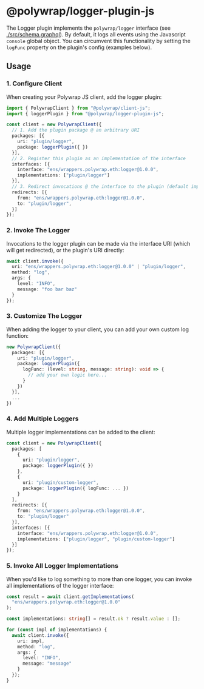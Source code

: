 # @polywrap/logger-plugin-js
The Logger plugin implements the `polywrap/logger` interface (see [./src/schema.graphql](./src/schema.graphql)). By default, it logs all events using the Javascript `console` global object. You can circumvent this functionality by setting the `logFunc` property on the plugin's config (examples below).

## Usage
### 1. Configure Client
When creating your Polywrap JS client, add the logger plugin:
```typescript
import { PolywrapClient } from "@polywrap/client-js";
import { loggerPlugin } from "@polywrap/logger-plugin-js";

const client = new PolywrapClient({
  // 1. Add the plugin package @ an arbitrary URI
  packages: [{
    uri: "plugin/logger",
    package: loggerPlugin({ })
  }],
  // 2. Register this plugin as an implementation of the interface
  interfaces: [{
    interface: "ens/wrappers.polywrap.eth:logger@1.0.0",
    implementations: ["plugin/logger"]
  }],
  // 3. Redirect invocations @ the interface to the plugin (default impl)
  redirects: [{
    from: "ens/wrappers.polywrap.eth:logger@1.0.0",
    to: "plugin/logger",
  }]
});
```

### 2. Invoke The Logger
Invocations to the logger plugin can be made via the interface URI (which will get redirected), or the plugin's URI directly:
```typescript
await client.invoke({
  uri: "ens/wrappers.polywrap.eth:logger@1.0.0" | "plugin/logger",
  method: "log",
  args: {
    level: "INFO",
    message: "foo bar baz"
  }
});
```

### 3. Customize The Logger
When adding the logger to your client, you can add your own custom log function:
```typescript
new PolywrapClient({
  packages: [{
    uri: "plugin/logger",
    package: loggerPlugin({
      logFunc: (level: string, message: string): void => {
        // add your own logic here...
      }
    })
  }],
  ...
})
```

### 4. Add Multiple Loggers
Multiple logger implementations can be added to the client:
```typescript
const client = new PolywrapClient({
  packages: [
    {
      uri: "plugin/logger",
      package: loggerPlugin({ })
    },
    {
      uri: "plugin/custom-logger",
      package: loggerPlugin({ logFunc: ... })
    }
  ],
  redirects: [{
    from: "ens/wrappers.polywrap.eth:logger@1.0.0",
    to: "plugin/logger"
  }],
  interfaces: [{
    interface: "ens/wrappers.polywrap.eth:logger@1.0.0",
    implementations: ["plugin/logger", "plugin/custom-logger"]
  }]
});
```

### 5. Invoke All Logger Implementations
When you'd like to log something to more than one logger, you can invoke all implementations of the logger interface:
```typescript
const result = await client.getImplementations(
  "ens/wrappers.polywrap.eth:logger@1.0.0"
);

const implementations: string[] = result.ok ? result.value : [];

for (const impl of implementations) {
  await client.invoke({
    uri: impl,
    method: "log",
    args: {
      level: "INFO",
      message: "message"
    }
  });
}
```
